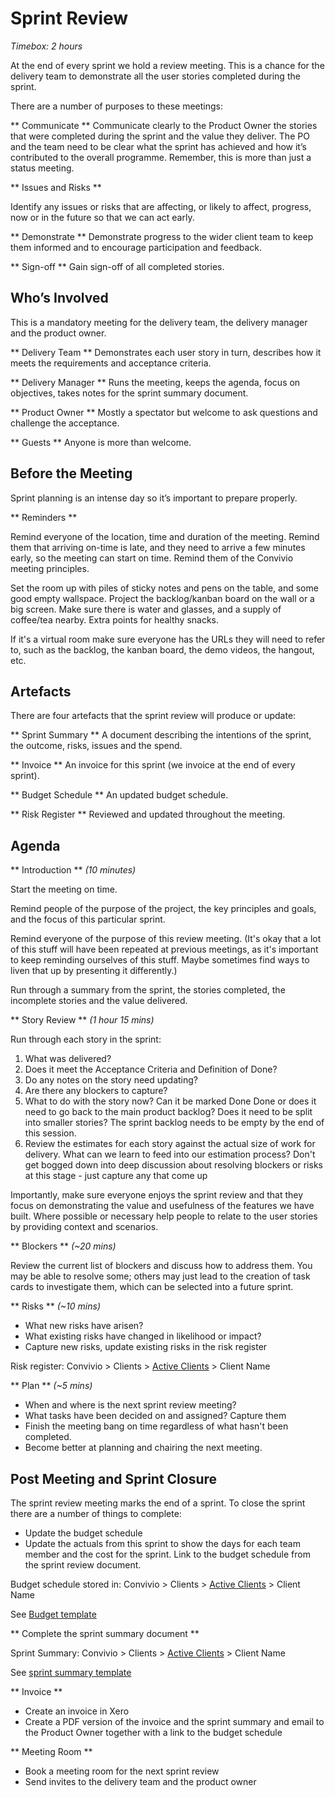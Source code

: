 # Sprint Review

*Timebox: 2 hours*

At the end of every sprint we hold a review meeting. This is a chance for the delivery team to demonstrate all the user stories completed during the sprint.

There are a number of purposes to these meetings:

** Communicate **
Communicate clearly to the Product Owner the stories that were completed during the sprint and the value they deliver. The PO and the team need to be clear what the sprint has achieved and how it’s contributed to the overall programme. Remember, this is more than just a status meeting.

** Issues and Risks **

Identify any issues or risks that are affecting, or likely to affect, progress, now or in the future so that we can act early.

** Demonstrate **
Demonstrate progress to the wider client team to keep them informed and to encourage participation and feedback.

** Sign-off **
Gain sign-off of all completed stories.

## Who’s Involved

This is a mandatory meeting for the delivery team, the delivery manager and the product owner. 

** Delivery Team **
Demonstrates each user story in turn, describes how it meets the requirements and acceptance criteria.

** Delivery Manager **
Runs the meeting, keeps the agenda, focus on objectives, takes notes for the sprint summary document.

** Product Owner **
Mostly a spectator but welcome to ask questions and challenge the acceptance.

** Guests **
Anyone is more than welcome.

## Before the Meeting

Sprint planning is an intense day so it’s important to prepare properly.

** Reminders **

Remind everyone of the location, time and duration of the meeting. Remind them that arriving on-time is late, and they need to arrive a few minutes early, so the meeting can start on time. Remind them of the Convivio meeting principles.

Set the room up with piles of sticky notes and pens on the table, and some good empty wallspace. Project the backlog/kanban board on the wall or a big screen. Make sure there is water and glasses, and a supply of coffee/tea nearby. Extra points for healthy snacks.

If it's a virtual room make sure everyone has the URLs they will need to refer to, such as the backlog, the kanban board, the demo videos, the hangout, etc.

## Artefacts

There are four artefacts that the sprint review will produce or update:

** Sprint Summary **
A document describing the intentions of the sprint, the outcome, risks, issues and the spend.

** Invoice **
An invoice for this sprint (we invoice at the end of every sprint).

** Budget Schedule **
An updated budget schedule.

** Risk Register **
Reviewed and updated throughout the meeting.

## Agenda

** Introduction **
*(10 minutes)*

Start the meeting on time. 

Remind people of the purpose of the project, the key principles and goals, and the focus of this particular sprint. 

Remind everyone of the purpose of this review meeting. (It's okay that a lot of this stuff will have been repeated at previous meetings, as it's important to keep reminding ourselves of this stuff. Maybe sometimes find ways to liven that up by presenting it differently.) 

Run through a summary from the sprint, the stories completed, the incomplete stories and the value delivered.

** Story Review **
*(1 hour 15 mins)*

Run through each story in the sprint: 

1. What was delivered?
2. Does it meet the Acceptance Criteria and Definition of Done? 
3. Do any notes on the story need updating? 
4. Are there any blockers to capture? 
5. What to do with the story now? Can it be marked Done Done or does it need to go back to the main product backlog? Does it need to be split into smaller stories? The sprint backlog needs to be empty by the end of this session.
6. Review the estimates for each story against the actual size of work for delivery. What can we learn to feed into our estimation process? Don't get bogged down into deep discussion about resolving blockers or risks at this stage - just capture any that come up

Importantly, make sure everyone enjoys the sprint review and that they focus on demonstrating the value and usefulness of the features we have built. Where possible or necessary help people to relate to the user stories by providing context and scenarios.

** Blockers **
*(~20 mins)*

Review the current list of blockers and discuss how to address them. You may be able to resolve some; others may just lead to the creation of task cards to investigate them, which can be selected into a future sprint.

** Risks **
*(~10 mins)*

* What new risks have arisen? 
* What existing risks have changed in likelihood or impact?
* Capture new risks, update existing risks in the risk register

Risk register: Convivio > Clients > [Active Clients](https://drive.google.com/drive/folders/0B0adEBtk1YXvd3NOYnhIUjQxd3c) > Client Name

** Plan **
*(~5 mins)*

* When and where is the next sprint review meeting? 
* What tasks have been decided on and assigned? Capture them
* Finish the meeting bang on time regardless of what hasn't been completed. 
* Become better at planning and chairing the next meeting.

## Post Meeting and Sprint Closure

The sprint review meeting marks the end of a sprint. To close the sprint there are a number of things to complete:

* Update the budget schedule
* Update the actuals from this sprint to show the days for each team member and the cost for the sprint. Link to the budget schedule from the sprint review document.

Budget schedule stored in: Convivio > Clients > [Active Clients](https://drive.google.com/drive/folders/0B0adEBtk1YXvd3NOYnhIUjQxd3c) > Client Name

See [Budget template](https://docs.google.com/spreadsheets/d/1_Gjyb3z8WRppfV9AjjpLhGYKhHAGYnION2h8gzNE4yQ/edit#gid=0)

** Complete the sprint summary document **

Sprint Summary: Convivio > Clients > [Active Clients](https://drive.google.com/drive/folders/0B0adEBtk1YXvd3NOYnhIUjQxd3c) > Client Name

See [sprint summary template](https://docs.google.com/document/d/1TS1F5T5xU_rYeeemv1tudx7BC-NRp7H_0aGDsZnLjzQ/edit)

** Invoice **

* Create an invoice in Xero
* Create a PDF version of the invoice and the sprint summary and email to the Product Owner together with a link to the budget schedule

** Meeting Room **

* Book a meeting room for the next sprint review
* Send invites to the delivery team and the product owner
